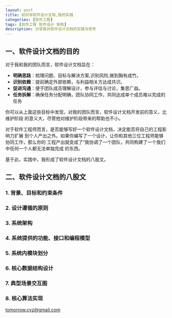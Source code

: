 ```yaml
---
layout: post
title: 如何写软件设计文档,我的实践 
categories: [软件工程]
tags: [软件工程 软件设计 架构]
description: 分享我对软件设计文档的实践与思考
---
```


## 一、软件设计文档的目的
 
对于我和我的团队而言，软件设计文档旨在：
- **明确思路**：梳理问题、目标与解决方案,识别风险,做到胸有成竹。
- **识别依赖**：提前确定外部依赖，与利益相关方达成共识。
- **促进沟通**：便于团队成员理解设计，参与评估与讨论，集思广益。
- **任务拆解**：确保任务分配明确，团队协同工作，共同达成单个成员难以完成的任务

你可以从上面这些目标中发现，对我的团队而言，软件设计文档开发前的意义，比维护阶段
的意义大，尽管他对维护阶段带来的帮助也不小。

对于软件工程师而言，是否能够写好一个软件设计文档，决定能否将自己的工程影响力扩展
到个人产出之外。如果你编写了一个设计，让你和其他三位工程师能够协同工作，那么你的
工程产出就变成了“我协调了一个团队，共同构建了一个我们中任何一个人都无法单独完成
的东西。


基于此，实践中，我形成了软件设计文档的八股文。

## 二、软件设计文档的八股文

### 1. 背景、目标和约束条件

### 2. 设计遵循的原则

### 3. 系统架构

### 4. 系统提供的功能、接口和编程模型

### 5. 系统内模块划分

### 6. 核心数据结构设计

### 7. 典型场景交互图

### 8. 核心算法实现

tomorrow.cyz@gmail.com 


